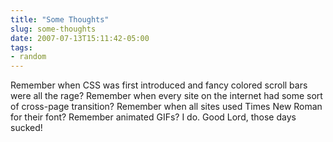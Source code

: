 ```yaml
---
title: "Some Thoughts"
slug: some-thoughts
date: 2007-07-13T15:11:42-05:00
tags:
- random
---
```

Remember when CSS was first introduced and fancy colored scroll bars were all the rage? Remember when every site on the internet had some sort of cross-page transition? Remember when all sites used Times New Roman for their font? Remember animated GIFs? I do. Good Lord, those days sucked!

